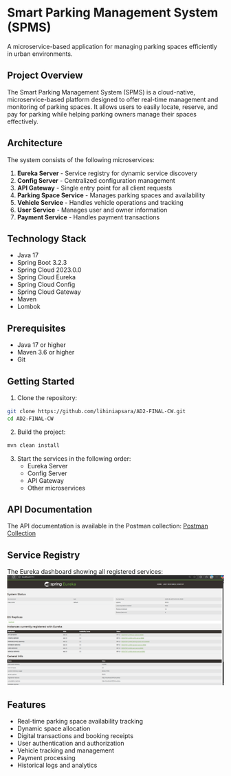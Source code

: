 # Smart Parking Management System (SPMS)

A microservice-based application for managing parking spaces efficiently in urban environments.

## Project Overview

The Smart Parking Management System (SPMS) is a cloud-native, microservice-based platform designed to offer real-time management and monitoring of parking spaces. It allows users to easily locate, reserve, and pay for parking while helping parking owners manage their spaces effectively.

## Architecture

The system consists of the following microservices:

1. **Eureka Server** - Service registry for dynamic service discovery
2. **Config Server** - Centralized configuration management
3. **API Gateway** - Single entry point for all client requests
4. **Parking Space Service** - Manages parking spaces and availability
5. **Vehicle Service** - Handles vehicle operations and tracking
6. **User Service** - Manages user and owner information
7. **Payment Service** - Handles payment transactions

## Technology Stack

- Java 17
- Spring Boot 3.2.3
- Spring Cloud 2023.0.0
- Spring Cloud Eureka
- Spring Cloud Config
- Spring Cloud Gateway
- Maven
- Lombok

## Prerequisites

- Java 17 or higher
- Maven 3.6 or higher
- Git

## Getting Started

1. Clone the repository:
```bash
git clone https://github.com/lihiniapsara/AD2-FINAL-CW.git
cd AD2-FINAL-CW
```

2. Build the project:
```bash
mvn clean install
```

3. Start the services in the following order:
   - Eureka Server
   - Config Server
   - API Gateway
   - Other microservices

## API Documentation

The API documentation is available in the Postman collection:
[Postman Collection](./docs/postman/SMART_PARKING_MANAGEMENT.postman_collection.json)

## Service Registry

The Eureka dashboard showing all registered services:
![Eureka Dashboard](docs/screenshots/eureka_dashboard.png)

## Features

- Real-time parking space availability tracking
- Dynamic space allocation
- Digital transactions and booking receipts
- User authentication and authorization
- Vehicle tracking and management
- Payment processing
- Historical logs and analytics




